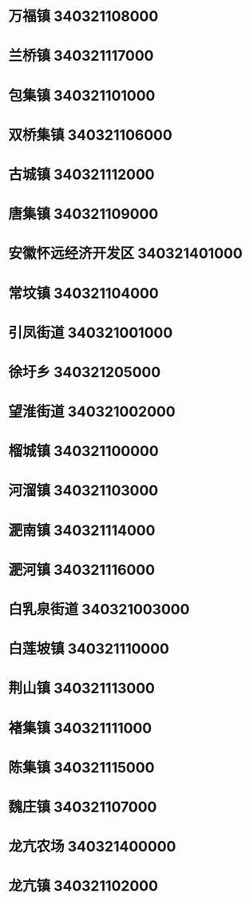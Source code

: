 # 万福镇 340321108000
# 兰桥镇 340321117000
# 包集镇 340321101000
# 双桥集镇 340321106000
# 古城镇 340321112000
# 唐集镇 340321109000
# 安徽怀远经济开发区 340321401000
# 常坟镇 340321104000
# 引凤街道 340321001000
# 徐圩乡 340321205000
# 望淮街道 340321002000
# 榴城镇 340321100000
# 河溜镇 340321103000
# 淝南镇 340321114000
# 淝河镇 340321116000
# 白乳泉街道 340321003000
# 白莲坡镇 340321110000
# 荆山镇 340321113000
# 褚集镇 340321111000
# 陈集镇 340321115000
# 魏庄镇 340321107000
# 龙亢农场 340321400000
# 龙亢镇 340321102000
